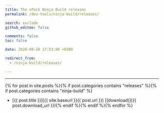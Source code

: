 ```yaml
---
title: The xPack Ninja Build releases
permalink: /dev-tools/ninja-build/releases/

search: exclude
github_editme: false

comments: false
toc: false

date: 2020-09-28 17:53:00 +0300

redirect_from:
  - /ninja-build/releases/

---
```


___
{% for post in site.posts %}{% if post.categories contains "releases" %}{% if post.categories contains "ninja-build" %}
* [{{ post.title }}]({{ site.baseurl }}{{ post.url }}) [(download)]({{ post.download_url }}){% endif %}{% endif %}{% endfor %}
